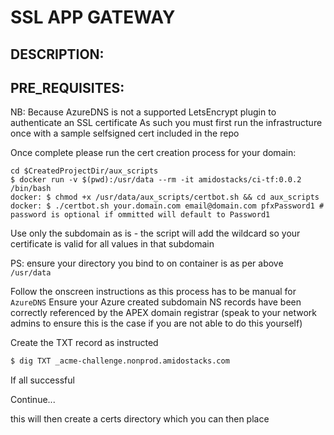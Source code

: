 # SSL APP GATEWAY

DESCRIPTION:
---



PRE_REQUISITES:
---
NB: Because AzureDNS is not a supported LetsEncrypt plugin to authenticate an SSL certificate
As such you must first run the infrastructure once with a sample selfsigned cert included in the repo

Once complete please run the cert creation process for your domain:
```
cd $CreatedProjectDir/aux_scripts
$ docker run -v $(pwd):/usr/data --rm -it amidostacks/ci-tf:0.0.2 /bin/bash
docker: $ chmod +x /usr/data/aux_scripts/certbot.sh && cd aux_scripts
docker: $ ./certbot.sh your.domain.com email@domain.com pfxPassword1 # password is optional if ommitted will default to Password1
``` 
Use only the subdomain as is - the script will add the wildcard so your certificate is valid for all values in that subdomain

PS: ensure your directory you bind to on container is as per above `/usr/data`

Follow the onscreen instructions as this process has to be manual for `AzureDNS` 
Ensure your Azure created subdomain NS records have been correctly referenced by the APEX domain registrar (speak to your network admins to ensure this is the case if you are not able to do this yourself) 

Create the TXT record as instructed

```bash
$ dig TXT _acme-challenge.nonprod.amidostacks.com
```
If all successful

Continue...

this will then create a certs directory which you can then place 

